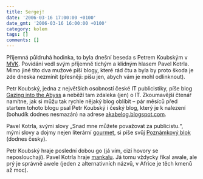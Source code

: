 ```yaml
---
title: Sergej!
date: '2006-03-16 17:00:00 +0100'
date_gmt: '2006-03-16 16:00:00 +0100'
category: kolem
tags: []
comments: []
---
```

<p>Příjemná půldruhá hodinka, to byla dnešní beseda s Petrem Koubským v
<a href="https://www.mvk.cz">MVK</a>. Povídání vedl svým příjemně tichým a klidným
hlasem Pavel Kotrla. Mimo jiné tito dva mužové píší blogy, které rád
čtu a byla by proto škoda je zde dneska nezmínit (přesněji: píšu jen, abych vám
je mohl odlinknout).</p>
<p>Petr Koubský, jedna z největších osobností české IT publicistiky, píše blog <a href="https://gazingabyss.blogspot.com/">Gazing into the Abyss</a> a neběží tam zdaleka
(jen) o IT. Zkoumavější čtenář namítne, jak si můžu tak rychle nějaký blog oblíbit &ndash;
pár měsíců před startem tohoto blogu psal Petr Koubský i český blog, který je k nalezení (bohudík dodnes
nesmazán) na adrese <a href="https://akabelog.blogspot.com/">akabelog.blogspot.com</a>.</p>
<p>Pavel Kotrla, svými slovy &bdquo;Snad mne můžete považovat za publicistu.&ldquo;, mými slovy
a dojmy nejen literární <a href="https://slovnik-cizich-slov.abz.cz/web.php/hledat?typ_hledani=prefix&typ_hledani=prefix&cizi_slovo=gourmet">gourmet</a>, si píše svůj <a href="https://kotrla.com/pmpro/">Poznámkový blok</a> (dodnes
česky).</p>
<p>Petr Koubský hraje poslední dobou go (já vím, cizí hovory se neposlouchají). Pavel Kotrla hraje <a href="https://kotrla.com/pmpro/index.php/site/darek_od_mamuta/">mankalu</a>. Já tomu vždycky říkal awale, ale prý je správně awele (jeden z alternativních názvů, v Africe je těch kmenů až moc).</p>
